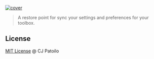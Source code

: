 [![cover](https://bitbucket.org/repo/B8zLjA/images/650141281-cover.png)](http://bitbucket.org/cjpatoilo/dotfiles)

> A restore point for sync your settings and preferences for your toolbox.

## License

[MIT License](http://cjpatoilo.mit-license.org/) @ CJ Patoilo